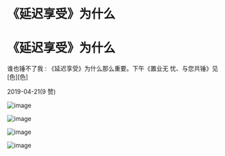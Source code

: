 # 《延迟享受》为什么

# 《延迟享受》为什么

谁也锤不了我 : 《延迟享受》为什么那么重要。下午《置业无 忧、与您共锤》见[色][色]

2019-04-21(9 赞)

![image](img/Image_0058.png)

![image](img/Image_0068.png)

![image](img/Image_0079.png)

![image](img/Image_0089.png)
